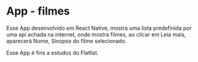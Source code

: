 # App - filmes

Esse App desenvolvido em React Native, mostra uma lista predefinida por uma api achada na internet, onde mostra filmes, ao clicar em Leia mais, aparecerá Nome, Sinopse do filme selecionado.

Esse App é fins a estudos do Flatlist.
